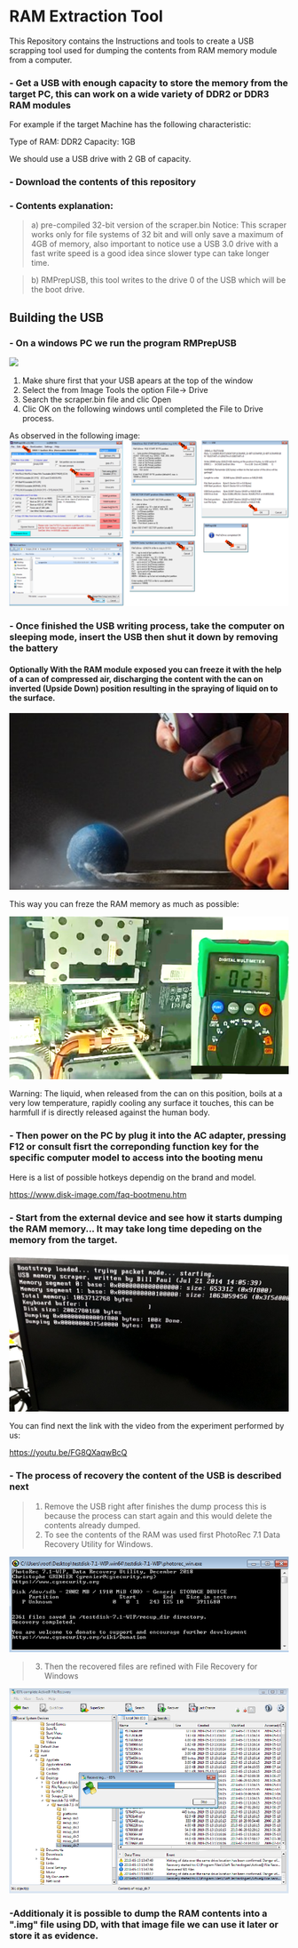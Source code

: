# RAM Extraction Tool
This Repository contains the Instructions and tools to create a USB scrapping tool used for dumping the contents from RAM memory module from a computer.


### - Get a USB with enough capacity to store the memory from the target PC, this can work on a wide variety of DDR2 or DDR3 RAM modules

For example if the target Machine has the following characteristic: 

Type of RAM:  DDR2
Capacity: 1GB

We should use a USB drive with 2 GB of capacity.

### - Download the contents of this repository 

### - Contents explanation:

> a) pre-compiled 32-bit version of the scraper.bin
Notice: This scraper works only for file systems of 32 bit and will only save a maximum of 4GB of memory, also important to notice use a USB 3.0 drive with a fast write speed is a good idea since slower type can take longer time.

> b) RMPrepUSB, this tool writes to the drive 0 of the USB which will be the boot drive.

## Building the USB

### - On a windows PC we run the program RMPrepUSB

![](./RAMExtraction/images/RMPrepUSB.png)

1) Make shure first that your USB apears at the top of the window
2) Select the from Image Tools the option File-> Drive 
3) Search the scraper.bin file and clic Open
4) Clic OK on the following windows until completed the File to Drive process.

As observed in the following image:
![](./images/USB-preparation.PNG)

### - Once finished the USB writing process, take the computer on sleeping mode, insert the USB then shut it down by removing the battery

#### Optionally  With the RAM module exposed you can freeze it with the help of a can of compressed air, discharging the content with the can on inverted (Upside Down) position resulting in the spraying of liquid on to the surface. 

![](./images/compresedair.png)

This way you can freze the RAM memory as much as possible:

![](./images/freezemem.png)

Warning: The liquid, when released from the can on this position, boils at a very low temperature, rapidly cooling any surface it touches, this can be harmfull if is directly released against the human body.   

### - Then power on the PC by plug it into the AC adapter, pressing F12 or consult fisrt the correponding function key for the specific computer model to access into the booting menu

Here is a list of possible hotkeys dependig on the brand and model.

https://www.disk-image.com/faq-bootmenu.htm

### - Start from the external device and see how it starts dumping the RAM memory... It may take long time depeding on the memory from the target.

![](./images/dumprocess.jpg)

You can find next the link with the video from the experiment performed by us: 

https://youtu.be/FG8QXaqwBcQ

### - The process of recovery the content of the USB is described next

> 1. Remove the USB right after finishes the dump process this is because the process can start again and this would delete the contents already dumped.
> 2. To see the contents of the RAM was used first PhotoRec 7.1 Data Recovery Utility for Windows.

![](./images/photorec.png)

> 3. Then the recovered files are refined with File Recovery for Windows

![](./images/filerecovery.png)

### -Additionaly it is possible to dump the RAM contents into a ".img" file using DD, with that image file we can use it later or store it as evidence.


